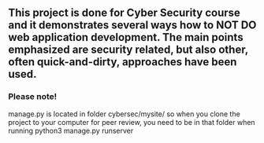 ## This project is done for Cyber Security course and it demonstrates several ways how to NOT DO web application development. The main points emphasized are security related, but also other, often quick-and-dirty, approaches have been used.  

### Please note!
manage.py is located in folder cybersec/mysite/ so when you clone the project to your computer for peer review, you need to be in that folder when running python3 manage.py runserver
